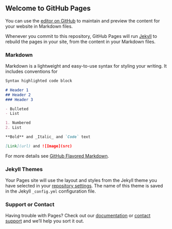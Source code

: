 ## Welcome to GitHub Pages

You can use the [editor on GitHub](https://github.com/mohit5598/coursera-test/edit/master/README.md) to maintain and preview the content for your website in Markdown files.

Whenever you commit to this repository, GitHub Pages will run [Jekyll](https://jekyllrb.com/) to rebuild the pages in your site, from the content in your Markdown files.

### Markdown

Markdown is a lightweight and easy-to-use syntax for styling your writing. It includes conventions for

```markdown
Syntax highlighted code block

# Header 1
## Header 2
### Header 3

- Bulleted
- List

1. Numbered
2. List

**Bold** and _Italic_ and `Code` text

[Link](url) and ![Image](src)
```

For more details see [GitHub Flavored Markdown](https://guides.github.com/features/mastering-markdown/).

### Jekyll Themes

Your Pages site will use the layout and styles from the Jekyll theme you have selected in your [repository settings](https://github.com/mohit5598/coursera-test/settings). The name of this theme is saved in the Jekyll `_config.yml` configuration file.

### Support or Contact

Having trouble with Pages? Check out our [documentation](https://help.github.com/categories/github-pages-basics/) or [contact support](https://github.com/contact) and we’ll help you sort it out.
